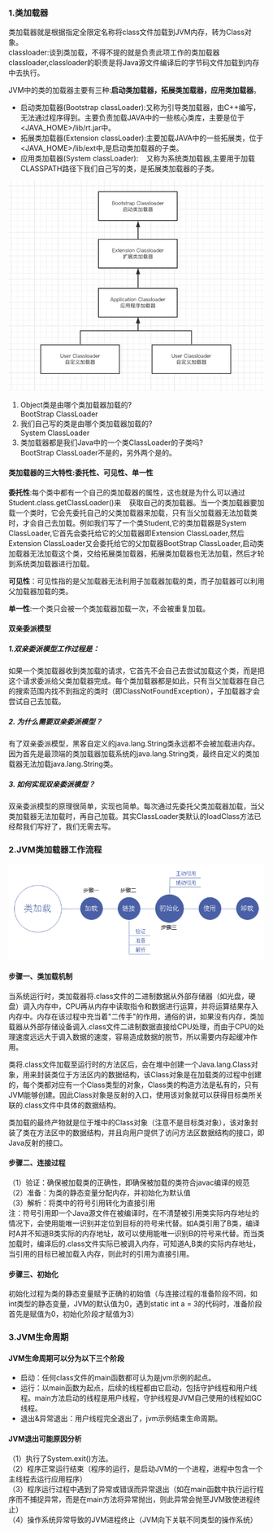 ### 1.类加载器

类加载器就是根据指定全限定名称将class文件加载到JVM内存，转为Class对象。\
classloader:谈到类加载，不得不提的就是负责此项工作的类加载器classloader,classloader的职责是将Java源文件编译后的字节码文件加载到内存中去执行。

JVM中的类的加载器主要有三种:**启动类加载器，拓展类加载器，应用类加载器**。
 
- 启动类加载器(Bootstrap classLoader):又称为引导类加载器，由C++编写，无法通过程序得到。主要负责加载JAVA中的一些核心类库，主要是位于<JAVA_HOME>/lib/rt.jar中。
- 拓展类加载器(Extension classLoader):主要加载JAVA中的一些拓展类，位于<JAVA_HOME>/lib/ext中,是启动类加载器的子类。
- 应用类加载器(System classLoader):    又称为系统类加载器,主要用于加载CLASSPATH路径下我们自己写的类，是拓展类加载器的子类。
 
![image](img/classloader.jpg)


1. Object类是由哪个类加载器加载的?\
BootStrap ClassLoader
2. 我们自己写的类是由哪个类加载器加载的?\
System ClassLoader
3. 类加载器都是我们Java中的一个类ClassLoader的子类吗?\
BootStrap ClassLoader不是的，另外两个是的。

#### 类加载器的三大特性:委托性、可见性、单一性
**委托性**:每个类中都有一个自己的类加载器的属性，这也就是为什么可以通过Student.class.getClassLoader()来    获取自己的类加载器。当一个类加载器要加载一个类时，它会先委托自己的父类加载器来加载，只有当父加载器无法加载类时，才会自己去加载。例如我们写了一个类Student,它的类加载器是System ClassLoader,它首先会委托给它的父加载器即Extension ClassLoader,然后Extension ClassLoader又会委托给它的父加载器BootStrap ClassLoader,启动类加载器无法加载这个类，交给拓展类加载器，拓展类加载器也无法加载，然后才轮到系统类加载器进行加载。

**可见性**：可见性指的是父加载器无法利用子加载器加载的类，而子加载器可以利用父加载器加载的类。

**单一性**:一个类只会被一个类加载器加载一次，不会被重复加载。

#### 双亲委派模型
##### 1.双亲委派模型工作过程是：
如果一个类加载器收到类加载的请求，它首先不会自己去尝试加载这个类，而是把这个请求委派给父类加载器完成。每个类加载器都是如此，只有当父加载器在自己的搜索范围内找不到指定的类时（即ClassNotFoundException），子加载器才会尝试自己去加载。
##### 2. 为什么需要双亲委派模型？
有了双亲委派模型，黑客自定义的java.lang.String类永远都不会被加载进内存。因为首先是最顶端的类加载器加载系统的java.lang.String类，最终自定义的类加载器无法加载java.lang.String类。
##### 3. 如何实现双亲委派模型？
双亲委派模型的原理很简单，实现也简单。每次通过先委托父类加载器加载，当父类加载器无法加载时，再自己加载。其实ClassLoader类默认的loadClass方法已经帮我们写好了，我们无需去写。


### 2.JVM类加载器工作流程
![image](img/classloader1.png)

#### 步骤一、类加载机制

当系统运行时，类加载器将.class文件的二进制数据从外部存储器（如光盘，硬盘）调入内存中，CPU再从内存中读取指令和数据进行运算，并将运算结果存入内存中。内存在该过程中充当着"二传手"的作用，通俗的讲，如果没有内存，类加载器从外部存储设备调入.class文件二进制数据直接给CPU处理，而由于CPU的处理速度远远大于调入数据的速度，容易造成数据的脱节，所以需要内存起缓冲作用。

类将.class文件加载至运行时的方法区后，会在堆中创建一个Java.lang.Class对象，用来封装类位于方法区内的数据结构，该Class对象是在加载类的过程中创建的，每个类都对应有一个Class类型的对象，Class类的构造方法是私有的，只有JVM能够创建。因此Class对象是反射的入口，使用该对象就可以获得目标类所关联的.class文件中具体的数据结构。

类加载的最终产物就是位于堆中的Class对象（注意不是目标类对象），该对象封装了类在方法区中的数据结构，并且向用户提供了访问方法区数据结构的接口，即Java反射的接口。

#### 步骤二、连接过程
（1）验证：确保被加载类的正确性，即确保被加载的类符合javac编译的规范\
（2）准备：为类的静态变量分配内存，并初始化为默认值\
（3）解析：将类中的符号引用转化为直接引用\
注：符号引用即一个Java源文件在被编译时，在不清楚被引用类实际内存地址的情况下，会使用能唯一识别并定位到目标的符号来代替。如A类引用了B类，编译时A并不知道B类实际的内存地址，故可以使用能唯一识别B的符号来代替。而当类加载时，编译后的.class文件实际已被调入内存，可知道A,B类的实际内存地址，当引用的目标已被加载入内存，则此时的引用为直接引用。

#### 步骤三、初始化
初始化过程为类的静态变量赋予正确的初始值（与连接过程的准备阶段不同，如int类型的静态变量，JVM的默认值为0，遇到static int a = 3的代码时，准备阶段首先是赋值为0，初始化阶段才赋值为3）

### 3.JVM生命周期
#### JVM生命周期可以分为以下三个阶段
- 启动：任何class文件的main函数都可认为是jvm示例的起点。
- 运行：以main函数为起点，后续的线程都由它启动，包括守护线程和用户线程。main方法启动的线程是用户线程，守护线程是JVM自己使用的线程如GC线程。
- 退出&异常退出：用户线程完全退出了，jvm示例结束生命周期。

#### JVM退出可能原因分析
（1）执行了System.exit()方法。\
（2）程序正常运行结束（程序的运行，是启动JVM的一个进程，进程中包含一个主线程去运行应用程序）\
（3）程序运行过程中遇到了异常或错误而异常退出（如在main函数中执行运行程序而不捕捉异常，而是在main方法将异常抛出，则此异常会抛至JVM致使进程终止）\
（4）操作系统异常导致的JVM进程终止（JVM向下关联不同类型的操作系统）











